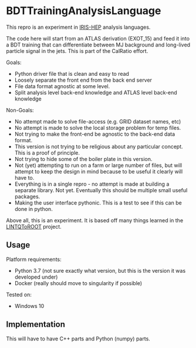 # BDTTrainingAnalysisLanguage

This repro is an experiment in [IRIS-HEP](http://iris-hep.org) analysis languages.

The code here will start from an ATLAS derivation (EXOT_15) and feed it into
a BDT training that can differentiate between MJ background and long-lived
particle signal in the jets. This is part of the CalRatio effort.

Goals:

- Python driver file that is clean and easy to read
- Loosely separate the front end from the back end server
- File data format agnostic at some level.
- Split analysis level back-end knowledge and ATLAS level back-end knowledge

Non-Goals:

- No attempt made to solve file-access (e.g. GRID dataset names, etc)
- No attempt is made to solve the local storage problem for temp files.
- Not trying to make the front-end be agnostic to the back-end data format.
- This version is not trying to be religious about any particular concept. This is a proof of principle.
- Not trying to hide some of the boiler plate in this version.
- Not (yet) attempting to run on a farm or large number of files, but will attempt to keep the design in mind because to be useful it clearly will have to.
- Everything is in a single repro - no attempt is made at building a separate library. Not yet. Eventually this should be multiple small useful packages.
- Making the user interface pythonic. This is a test to see if this can be done in python.

Above all, this is an experiment. It is based off many things learned in the [LINTQToROOT](https://github.com/gordonwatts/LINQtoROOT) project.

## Usage

Platform requirements:

- Python 3.7 (not sure exactly what version, but this is the version it was developed under)
- Docker (really should move to singularity if possible)

Tested on:

- Windows 10

## Implementation

This will have to have C++ parts and Python (numpy) parts.
